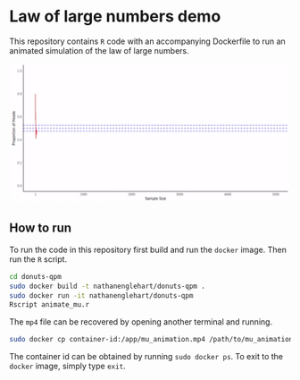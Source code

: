 # Law of large numbers demo 

This repository contains `R` code with an accompanying Dockerfile to run an animated simulation of the law of large numbers. 

<p align="center">
<!-- ![LLN animation here](mu_animation_1.gif) -->
    <img src="mu_animation_1.gif" alt="LLN Demo" width="500">
</p>

## How to run

To run the code in this repository first build and run the `docker` image. Then run the `R` script.

```bash
cd donuts-qpm
sudo docker build -t nathanenglehart/donuts-qpm .
sudo docker run -it nathanenglehart/donuts-qpm
Rscript animate_mu.r
```

The `mp4` file can be recovered by opening another terminal and running.

```bash
sudo docker cp container-id:/app/mu_animation.mp4 /path/to/mu_animation_1.mp4
```

The container id can be obtained by running `sudo docker ps`. To exit to the `docker` image, simply type `exit`.



